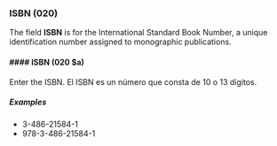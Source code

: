 ### ISBN (020)

The field **ISBN** is for the International Standard Book Number, a unique identification number assigned to monographic publications.

#### #### ISBN (020 $a)

Enter the ISBN. El ISBN es un número que consta de 10 o 13 dígitos.

##### Examples

- 3-486-21584-1
- 978-3-486-21584-1
